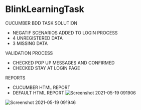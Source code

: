 # BlinkLearningTask
CUCUMBER BDD TASK SOLUTION
  * NEGATIF SCENARIOS ADDED TO LOGIN PROCESS
  * 4 UNREGISTERED DATA
  * 3 MISSING DATA
 
VALIDATION PROCESS
  * CHECKED POP UP MESSAGES AND CONFIRMED
  * CHECKED STAY AT LOGIN PAGE

REPORTS
  * CUCUMBER HTML REPORT
  * DEFAULT HTML REPORT
![Screenshot 2021-05-19 091906](https://user-images.githubusercontent.com/81242487/118771951-72222900-b883-11eb-82d4-b87dca8736a5.png)

![Screenshot 2021-05-19 091946](https://user-images.githubusercontent.com/81242487/118771968-78b0a080-b883-11eb-9804-42ffbf866971.png)


